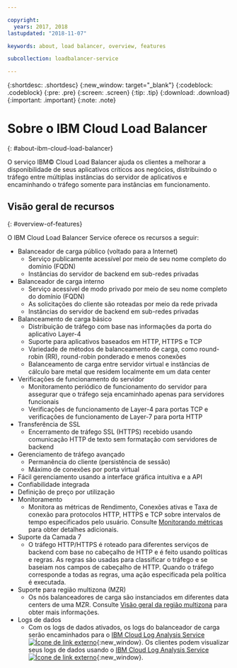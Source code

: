 ```yaml
---

copyright:
  years: 2017, 2018
lastupdated: "2018-11-07"

keywords: about, load balancer, overview, features

subcollection: loadbalancer-service

---
```


{:shortdesc: .shortdesc}
{:new_window: target="_blank"}
{:codeblock: .codeblock}
{:pre: .pre}
{:screen: .screen}
{:tip: .tip}
{:download: .download}
{:important: .important}
{:note: .note}

# Sobre o IBM Cloud Load Balancer
{: #about-ibm-cloud-load-balancer}

O serviço IBM© Cloud Load Balancer ajuda os clientes a melhorar a disponibilidade de seus
aplicativos críticos aos negócios, distribuindo o tráfego entre múltiplas instâncias do servidor
de aplicativos e encaminhando o tráfego somente para instâncias em funcionamento.

## Visão geral de recursos
{: #overview-of-features}

O IBM Cloud Load Balancer Service oferece os recursos a seguir:

* Balanceador de carga público (voltado para a Internet)
	* Serviço publicamente acessível por meio de seu nome completo do domínio (FQDN)
	* Instâncias do servidor de backend em sub-redes privadas
* Balanceador de carga interno
	* Serviço acessível de modo privado por meio de seu nome completo do domínio (FQDN)
	* As solicitações do cliente são roteadas por meio da rede privada
	* Instâncias do servidor de backend em sub-redes privadas
* Balanceamento de carga básico
	* Distribuição de tráfego com base nas informações da porta do aplicativo Layer-4
	* Suporte para aplicativos baseados em HTTP, HTTPS e TCP
	* Variedade de métodos de balanceamento de carga, como round-robin (RR), round-robin ponderado e menos conexões
	* Balanceamento de carga entre servidor virtual e instâncias de cálculo bare metal que residem localmente em um data center
* Verificações de funcionamento do servidor
	* Monitoramento periódico de funcionamento do servidor para assegurar que o tráfego seja encaminhado apenas para servidores funcionais
	* Verificações de funcionamento de Layer-4 para portas TCP e verificações de funcionamento de Layer-7 para porta HTTP
* Transferência de SSL
	* Encerramento de tráfego SSL (HTTPS) recebido usando comunicação HTTP de texto sem formatação com servidores de backend
* Gerenciamento de tráfego avançado
	* Permanência do cliente (persistência de sessão)
	* Máximo de conexões por porta virtual
* Fácil gerenciamento usando a interface gráfica intuitiva e a API
* Confiabilidade integrada
* Definição de preço por utilização
* Monitoramento
    * Monitora as métricas de Rendimento, Conexões ativas e Taxa de conexão para protocolos HTTP, HTTPS e TCP sobre intervalos de tempo especificados pelo usuário. Consulte [Monitorando métricas](/docs/infrastructure/loadbalancer-service?topic=loadbalancer-service-monitoring-metrics-with-ibm-cloud-load-balancer) para obter detalhes adicionais.
* Suporte da Camada 7
    * O tráfego HTTP/HTTPS é roteado para diferentes serviços de backend com base no cabeçalho de HTTP e é feito usando políticas e regras. As regras são usadas para classificar o tráfego e se baseiam nos campos de cabeçalho de HTTP. Quando o tráfego corresponde a todas as regras, uma ação especificada pela política é executada.
* Suporte para região multizona (MZR)
    * Os nós balanceadores de carga são instanciados em diferentes data centers de uma MZR. Consulte [Visão geral da região multizona](/docs/infrastructure/loadbalancer-service?topic=loadbalancer-service-multi-zone-region-mzr-overview) para obter mais informações.
* Logs de dados
    * Com os logs de dados ativados, os logs do balanceador de carga serão encaminhados para
o [IBM Cloud Log Analysis Service ![Ícone de link externo](../../icons/launch-glyph.svg "Ícone de link externo")](https://console.bluemix.net/catalog/services/log-analysis){:new_window}. Os clientes podem visualizar seus logs de dados usando o [IBM Cloud Log Analysis Service ![Ícone de link externo](../../icons/launch-glyph.svg "Ícone de link externo")](https://console.bluemix.net/catalog/services/log-analysis){:new_window}.
